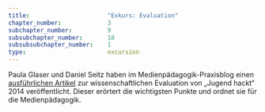 ```yaml
---
title: 						"Exkurs: Evaluation"
chapter_number: 			3
subchapter_number:			9
subsubchapter_number:		18
subsubsubchapter_number:	1
type:						excursion
---
```


Paula Glaser und Daniel Seitz haben im Medienpädagogik-Praxisblog einen [ausführlichen Artikel](https://www.medienpaedagogik-praxis.de/2015/05/19/code-literacy-foerderung-durch-jugend-hackt/) zur wissenschaftlichen Evaluation von „Jugend hackt“ 2014 veröffentlicht. Dieser erörtert die wichtigsten Punkte und ordnet sie für die Medienpädagogik. 
